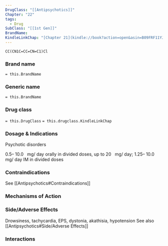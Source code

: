 ```yaml
---
DrugClass: "[[Antipsychotics]]"
Chapter: "22"
tags:
  - Drug
SubClass: "[[1st Gen]]"
BrandName: 
KindleLinkChap: "[Chapter 21](kindle://book?action=open&asin=B09FRF11YJ&location=10945)"
---
```

```smiles
CC(CN1C=CC=CN=C1)Cl
```

### Brand name
`= this.BrandName`
### Generic name
`= this.BrandName`
### Drug class 
`= this.DrugClass`
	`= this.drugclass.KindleLinkChap`

### Dosage & Indications
Psychotic disorders

0.5– 10.0   mg/ day orally in divided doses, up to 20   mg/ day; 1.25– 10.0   mg/ day IM in divided doses

### Contraindications
See [[Antipsychotics#Contraindications]]

### Mechanisms of Action

### Side/Adverse Effects
Drowsiness, tachycardia, EPS, dystonia, akathisia, hypotension
See also [[Antipsychotics#Side/Adverse Effects]]

### Interactions

